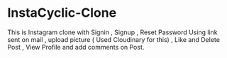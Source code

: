 # InstaCyclic-Clone
This is Instagram clone with Signin , Signup , Reset Password Using link sent on mail , upload picture ( Used Cloudinary for this) , Like and Delete Post , View Profile and add comments on Post.
